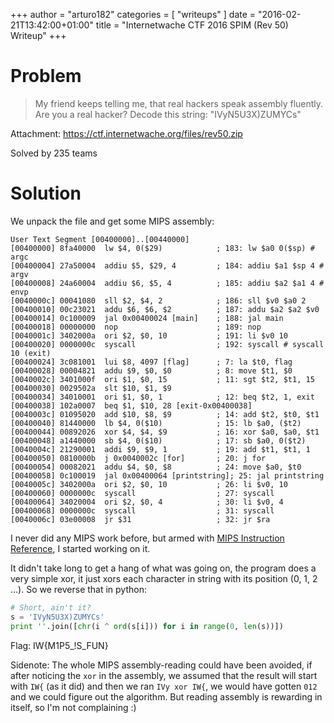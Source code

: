 +++
author = "arturo182"
categories = [ "writeups" ]
date = "2016-02-21T13:42:00+01:00"
title = "Internetwache CTF 2016 SPIM (Rev 50) Writeup"
+++

# Problem

>  My friend keeps telling me, that real hackers speak assembly fluently. Are you a real hacker? Decode this string: "IVyN5U3X)ZUMYCs"

Attachment: https://ctf.internetwache.org/files/rev50.zip

Solved by 235 teams

# Solution

We unpack the file and get some MIPS assembly:

~~~none
User Text Segment [00400000]..[00440000]
[00400000] 8fa40000  lw $4, 0($29)            ; 183: lw $a0 0($sp) # argc 
[00400004] 27a50004  addiu $5, $29, 4         ; 184: addiu $a1 $sp 4 # argv 
[00400008] 24a60004  addiu $6, $5, 4          ; 185: addiu $a2 $a1 4 # envp 
[0040000c] 00041080  sll $2, $4, 2            ; 186: sll $v0 $a0 2 
[00400010] 00c23021  addu $6, $6, $2          ; 187: addu $a2 $a2 $v0 
[00400014] 0c100009  jal 0x00400024 [main]    ; 188: jal main 
[00400018] 00000000  nop                      ; 189: nop 
[0040001c] 3402000a  ori $2, $0, 10           ; 191: li $v0 10 
[00400020] 0000000c  syscall                  ; 192: syscall # syscall 10 (exit) 
[00400024] 3c081001  lui $8, 4097 [flag]      ; 7: la $t0, flag 
[00400028] 00004821  addu $9, $0, $0          ; 8: move $t1, $0 
[0040002c] 3401000f  ori $1, $0, 15           ; 11: sgt $t2, $t1, 15 
[00400030] 0029502a  slt $10, $1, $9          
[00400034] 34010001  ori $1, $0, 1            ; 12: beq $t2, 1, exit 
[00400038] 102a0007  beq $1, $10, 28 [exit-0x00400038] 
[0040003c] 01095020  add $10, $8, $9          ; 14: add $t2, $t0, $t1 
[00400040] 81440000  lb $4, 0($10)            ; 15: lb $a0, ($t2) 
[00400044] 00892026  xor $4, $4, $9           ; 16: xor $a0, $a0, $t1 
[00400048] a1440000  sb $4, 0($10)            ; 17: sb $a0, 0($t2) 
[0040004c] 21290001  addi $9, $9, 1           ; 19: add $t1, $t1, 1 
[00400050] 0810000b  j 0x0040002c [for]       ; 20: j for 
[00400054] 00082021  addu $4, $0, $8          ; 24: move $a0, $t0 
[00400058] 0c100019  jal 0x00400064 [printstring]; 25: jal printstring 
[0040005c] 3402000a  ori $2, $0, 10           ; 26: li $v0, 10 
[00400060] 0000000c  syscall                  ; 27: syscall 
[00400064] 34020004  ori $2, $0, 4            ; 30: li $v0, 4 
[00400068] 0000000c  syscall                  ; 31: syscall 
[0040006c] 03e00008  jr $31                   ; 32: jr $ra
~~~

I never did any MIPS work before, but armed with [MIPS Instruction Reference](http://www.mrc.uidaho.edu/mrc/people/jff/digital/MIPSir.html), I started working on it.

It didn't take long to get a hang of what was going on, the program does a very simple xor, it just xors each character in string with its position (0, 1, 2 ...). So we reverse that in python:

~~~python
# Short, ain't it?
s = 'IVyN5U3X)ZUMYCs'
print ''.join([chr(i ^ ord(s[i])) for i in range(0, len(s))])
~~~

Flag: IW{M1P5_!S_FUN}

Sidenote: The whole MIPS assembly-reading could have been avoided, if after noticing the `xor` in the assembly, we assumed that the result will start with `IW{` (as it did) and then we ran `IVy xor IW{`, we would have gotten `012` and we could figure out the algorithm. But reading assembly is rewarding in itself, so I'm not complaining :)